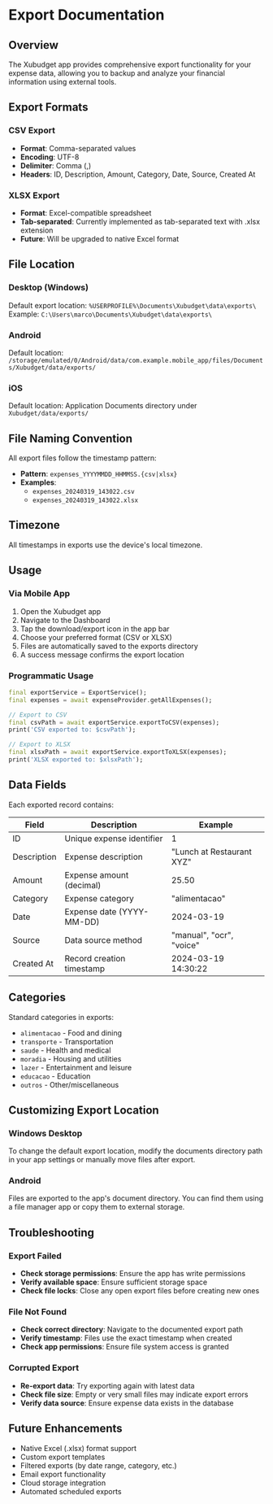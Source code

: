 # Export Documentation

## Overview
The Xubudget app provides comprehensive export functionality for your expense data, allowing you to backup and analyze your financial information using external tools.

## Export Formats

### CSV Export
- **Format**: Comma-separated values
- **Encoding**: UTF-8
- **Delimiter**: Comma (,)
- **Headers**: ID, Description, Amount, Category, Date, Source, Created At

### XLSX Export
- **Format**: Excel-compatible spreadsheet
- **Tab-separated**: Currently implemented as tab-separated text with .xlsx extension
- **Future**: Will be upgraded to native Excel format

## File Location

### Desktop (Windows)
Default export location: `%USERPROFILE%\Documents\Xubudget\data\exports\`
Example: `C:\Users\marco\Documents\Xubudget\data\exports\`

### Android
Default location: `/storage/emulated/0/Android/data/com.example.mobile_app/files/Documents/Xubudget/data/exports/`

### iOS
Default location: Application Documents directory under `Xubudget/data/exports/`

## File Naming Convention

All export files follow the timestamp pattern:
- **Pattern**: `expenses_YYYYMMDD_HHMMSS.{csv|xlsx}`
- **Examples**: 
  - `expenses_20240319_143022.csv`
  - `expenses_20240319_143022.xlsx`

## Timezone
All timestamps in exports use the device's local timezone.

## Usage

### Via Mobile App
1. Open the Xubudget app
2. Navigate to the Dashboard
3. Tap the download/export icon in the app bar
4. Choose your preferred format (CSV or XLSX)
5. Files are automatically saved to the exports directory
6. A success message confirms the export location

### Programmatic Usage
```dart
final exportService = ExportService();
final expenses = await expenseProvider.getAllExpenses();

// Export to CSV
final csvPath = await exportService.exportToCSV(expenses);
print('CSV exported to: $csvPath');

// Export to XLSX
final xlsxPath = await exportService.exportToXLSX(expenses);
print('XLSX exported to: $xlsxPath');
```

## Data Fields

Each exported record contains:

| Field | Description | Example |
|-------|-------------|---------|
| ID | Unique expense identifier | 1 |
| Description | Expense description | "Lunch at Restaurant XYZ" |
| Amount | Expense amount (decimal) | 25.50 |
| Category | Expense category | "alimentacao" |
| Date | Expense date (YYYY-MM-DD) | 2024-03-19 |
| Source | Data source method | "manual", "ocr", "voice" |
| Created At | Record creation timestamp | 2024-03-19 14:30:22 |

## Categories

Standard categories in exports:
- `alimentacao` - Food and dining
- `transporte` - Transportation
- `saude` - Health and medical
- `moradia` - Housing and utilities
- `lazer` - Entertainment and leisure
- `educacao` - Education
- `outros` - Other/miscellaneous

## Customizing Export Location

### Windows Desktop
To change the default export location, modify the documents directory path in your app settings or manually move files after export.

### Android
Files are exported to the app's document directory. You can find them using a file manager app or copy them to external storage.

## Troubleshooting

### Export Failed
- **Check storage permissions**: Ensure the app has write permissions
- **Verify available space**: Ensure sufficient storage space
- **Check file locks**: Close any open export files before creating new ones

### File Not Found
- **Check correct directory**: Navigate to the documented export path
- **Verify timestamp**: Files use the exact timestamp when created
- **Check app permissions**: Ensure file system access is granted

### Corrupted Export
- **Re-export data**: Try exporting again with latest data
- **Check file size**: Empty or very small files may indicate export errors
- **Verify data source**: Ensure expense data exists in the database

## Future Enhancements

- Native Excel (.xlsx) format support
- Custom export templates
- Filtered exports (by date range, category, etc.)
- Email export functionality
- Cloud storage integration
- Automated scheduled exports